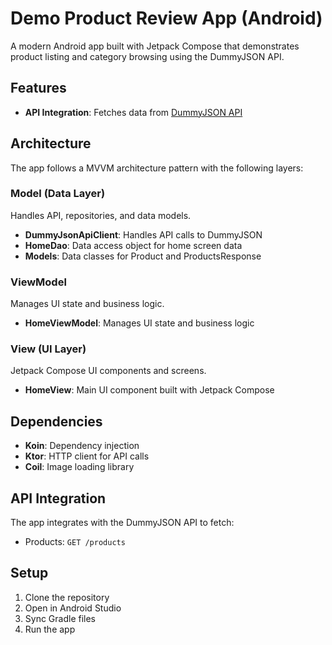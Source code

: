 # Demo Product Review App (Android)

A modern Android app built with Jetpack Compose that demonstrates product listing and category browsing using the DummyJSON API.

## Features
- **API Integration**: Fetches data from [DummyJSON API](https://dummyjson.com/docs/products)

## Architecture
The app follows a MVVM architecture pattern with the following layers:

### Model (Data Layer)
Handles API, repositories, and data models.
- **DummyJsonApiClient**: Handles API calls to DummyJSON
- **HomeDao**: Data access object for home screen data
- **Models**: Data classes for Product and ProductsResponse
### ViewModel
Manages UI state and business logic.
- **HomeViewModel**: Manages UI state and business logic


### View (UI Layer)
Jetpack Compose UI components and screens.
- **HomeView**: Main UI component built with Jetpack Compose

## Dependencies
- **Koin**: Dependency injection
- **Ktor**: HTTP client for API calls
- **Coil**: Image loading library

## API Integration
The app integrates with the DummyJSON API to fetch:
- Products: `GET /products`

## Setup
1. Clone the repository
2. Open in Android Studio
3. Sync Gradle files
4. Run the app